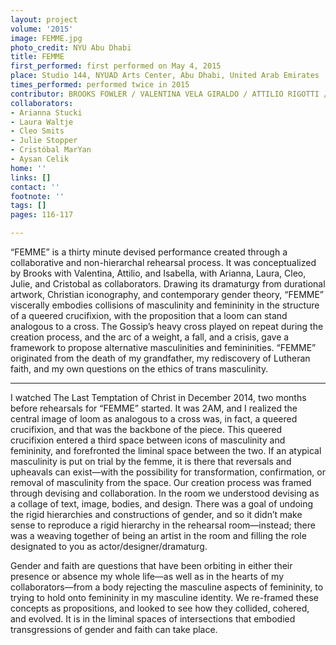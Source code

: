 ```yaml
---
layout: project
volume: '2015'
image: FEMME.jpg
photo_credit: NYU Abu Dhabi
title: FEMME
first_performed: first performed on May 4, 2015
place: Studio 144, NYUAD Arts Center, Abu Dhabi, United Arab Emirates
times_performed: performed twice in 2015
contributor: BROOKS FOWLER / VALENTINA VELA GIRALDO / ATTILIO RIGOTTI / ISABELLA PERALTA
collaborators:
- Arianna Stucki
- Laura Waltje
- Cleo Smits
- Julie Stopper
- Cristóbal MarYan
- Aysan Celik
home: ''
links: []
contact: ''
footnote: ''
tags: []
pages: 116-117

---
```


“FEMME” is a thirty minute devised performance created through a collaborative and non-hierarchal rehearsal process. It was conceptualized by Brooks with Valentina, Attilio, and Isabella, with Arianna, Laura, Cleo, Julie, and Cristobal as collaborators. Drawing its dramaturgy from durational artwork, Christian iconography, and contemporary gender theory, “FEMME” viscerally embodies collisions of masculinity and femininity in the structure of a queered crucifixion, with the proposition that a loom can stand analogous to a cross. The Gossip’s heavy cross played on repeat during the creation process, and the arc of a weight, a fall, and a crisis, gave a framework to propose alternative masculinities and femininities. “FEMME” originated from the death of my grandfather, my rediscovery of Lutheran faith, and my own questions on the ethics of trans masculinity.

- - - -

I watched The Last Temptation of Christ in December 2014, two months before rehearsals for “FEMME” started. It was 2AM, and I realized the central image of loom as analogous to a cross was, in fact, a queered crucifixion, and that was the backbone of the piece. This queered crucifixion entered a third space between icons of masculinity and femininity, and forefronted the liminal space between the two. If an atypical masculinity is put on trial by the femme, it is there that reversals and upheavals can exist—with the possibility for transformation, confirmation, or removal of masculinity from the space. Our creation process was framed through devising and collaboration. In the room we understood devising as a collage of text, image, bodies, and design. There was a goal of undoing the rigid hierarchies and constructions of gender, and so it didn’t make sense to reproduce a rigid hierarchy in the rehearsal room—instead; there was a weaving together of being an artist in the room and filling the role designated to you as actor/designer/dramaturg.

Gender and faith are questions that have been orbiting in either their presence or absence my whole life—as well as in the hearts of my collaborators—from a body rejecting the masculine aspects of femininity, to trying to hold onto femininity in my masculine identity. We re-framed these concepts as propositions, and looked to see how they collided, cohered, and evolved. It is in the liminal spaces of intersections that embodied transgressions of gender and faith can take place.
